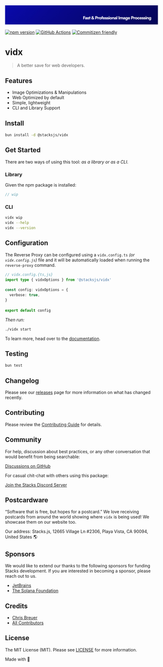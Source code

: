 <p align="center"><img src="https://github.com/stacksjs/vidx/blob/main/.github/art/cover.jpg?raw=true" alt="Social Card of this repo"></p>

[![npm version][npm-version-src]][npm-version-href]
[![GitHub Actions][github-actions-src]][github-actions-href]
[![Commitizen friendly](https://img.shields.io/badge/commitizen-friendly-brightgreen.svg)](http://commitizen.github.io/cz-cli/)
<!-- [![npm downloads][npm-downloads-src]][npm-downloads-href] -->
<!-- [![Codecov][codecov-src]][codecov-href] -->

# vidx

> A better save for web developers.

## Features

- Image Optimizations & Manipulations
- Web Optimized by default
- Simple, lightweight
- CLI and Library Support

## Install

```bash
bun install -d @stacksjs/vidx
```

<!-- _Alternatively, you can install:_

```bash
brew install vidx # wip
pkgx install vidx # wip
``` -->

## Get Started

There are two ways of using this tool: _as a library or as a CLI._

### Library

Given the npm package is installed:

```ts
// wip
```

### CLI

```bash
vidx wip
vidx --help
vidx --version
```

## Configuration

The Reverse Proxy can be configured using a `vidx.config.ts` _(or `vidx.config.js`)_ file and it will be automatically loaded when running the `reverse-proxy` command.

```ts
// vidx.config.{ts,js}
import type { vidxOptions } from '@stacksjs/vidx'

const config: vidxOptions = {
  verbose: true,
}

export default config
```

_Then run:_

```bash
./vidx start
```

To learn more, head over to the [documentation](https://reverse-proxy.sh/).

## Testing

```bash
bun test
```

## Changelog

Please see our [releases](https://github.com/stacksjs/stacks/releases) page for more information on what has changed recently.

## Contributing

Please review the [Contributing Guide](https://github.com/stacksjs/contributing) for details.

## Community

For help, discussion about best practices, or any other conversation that would benefit from being searchable:

[Discussions on GitHub](https://github.com/stacksjs/stacks/discussions)

For casual chit-chat with others using this package:

[Join the Stacks Discord Server](https://discord.gg/stacksjs)

## Postcardware

“Software that is free, but hopes for a postcard.” We love receiving postcards from around the world showing where `vidx` is being used! We showcase them on our website too.

Our address: Stacks.js, 12665 Village Ln #2306, Playa Vista, CA 90094, United States 🌎

## Sponsors

We would like to extend our thanks to the following sponsors for funding Stacks development. If you are interested in becoming a sponsor, please reach out to us.

- [JetBrains](https://www.jetbrains.com/)
- [The Solana Foundation](https://solana.com/)

## Credits

- [Chris Breuer](https://github.com/chrisbbreuer)
- [All Contributors](../../contributors)

## License

The MIT License (MIT). Please see [LICENSE](https://github.com/stacksjs/stacks/tree/main/LICENSE.md) for more information.

Made with 💙

<!-- Badges -->
[npm-version-src]: https://img.shields.io/npm/v/@stacksjs/vidx?style=flat-square
[npm-version-href]: https://npmjs.com/package/@stacksjs/vidx
[github-actions-src]: https://img.shields.io/github/actions/workflow/status/stacksjs/vidx/ci.yml?style=flat-square&branch=main
[github-actions-href]: https://github.com/stacksjs/vidx/actions?query=workflow%3Aci

<!-- [codecov-src]: https://img.shields.io/codecov/c/gh/stacksjs/vidx/main?style=flat-square
[codecov-href]: https://codecov.io/gh/stacksjs/vidx -->
